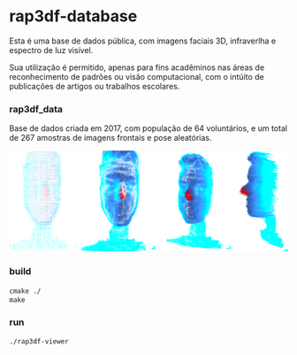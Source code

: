 # rap3df-database

Esta é uma base de dados pública, com imagens faciais 3D, infraverlha e espectro de luz visível.

Sua utilização é permitido, apenas para fins acadêminos nas áreas de reconhecimento de padrões ou visão computacional, 
com o intúito de publicações de artigos ou trabalhos escolares.

### rap3df_data

Base de dados criada em 2017, com população de 64 voluntários, e um total de 267 amostras de imagens frontais e pose aleatórias.


![alt Exemplos de coleta](imgs/rap3df_01_example.png)


### build

```
cmake ./
make
```

### run

```
./rap3df-viewer
```
